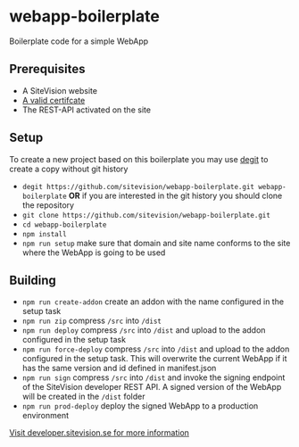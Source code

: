 # webapp-boilerplate
Boilerplate code for a simple WebApp
## Prerequisites
* A SiteVision website
* [A valid certifcate](https://developer.sitevision.se/docs/webapps/deployment/certificates-and-signing)
* The REST-API activated on the site
## Setup
To create a new project based on this boilerplate you may use [degit](https://github.com/Rich-Harris/degit) to create a copy without git history
* `degit https://github.com/sitevision/webapp-boilerplate.git webapp-boilerplate`
__OR__ if you are interested in the git history you should clone the repository
* `git clone https://github.com/sitevision/webapp-boilerplate.git`
* `cd webapp-boilerplate`
* `npm install`
* `npm run setup` make sure that domain and site name conforms to the site where the WebApp is going to be used
## Building
* `npm run create-addon` create an addon with the name configured in the setup task
* `npm run zip` compress `/src` into `/dist`
* `npm run deploy` compress `/src` into `/dist` and upload to the addon configured in the setup task
* `npm run force-deploy` compress `/src` into `/dist` and upload to the addon configured in the setup task. This will overwrite the current WebApp if it has the same version and id defined in manifest.json
* `npm run sign` compress `/src` into `/dist` and invoke the signing endpoint of the SiteVision developer REST API. A signed version of the WebApp will be created in the `/dist` folder
* `npm run prod-deploy` deploy the signed WebApp to a production environment

[Visit developer.sitevision.se for more information](https://developer.sitevision.se)